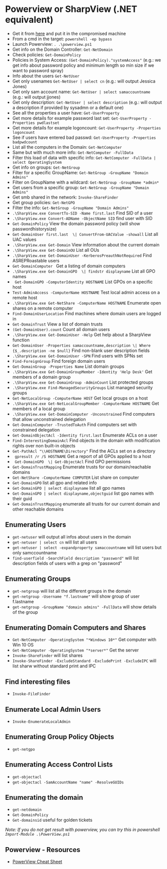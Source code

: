 # Powerview or SharpView (.NET equivalent)

- Get it from [here](https://raw.githubusercontent.com/PowerShellEmpire/PowerTools/master/PowerView/powerview.ps1) and put it in the compromised machine
- From a cmd in the target: `powershell -ep bypass` 
- Launch Powerview: `. .\powerview.ps1`
- Get info on the Domain Controller: `Get-NetDomain`
- Check policies: `Get-DomainPolicy`
- Policies in System Access: `(Get-DomainPolicy)."systemAccess"` (e.g.: we get info about password policy and minimum length so min size if we want to password spray)
- Info about the users `Get-NetUser`
- Get only usenames `Get-NetUser | select cn` (e.g.: will output Jessica Jones)
- Get only sam account name: `Get-NetUser | select samaccountname` (e.g.: will output jjones)
- Get only description: `Get-NetUser | select description` (e.g.: will output a description if provided by sysadmn or a default one)
- See all the properties a user have: `Get-UserProperty`
- Get more details for example password last set: `Get-UserProperty -Properties pwdlastset`
- Get more details for example logoncount: `Get-UserProperty -Properties logoncount`
- See if users have entered bad passwd: `Get-UserProperty -Properties badpwdcount`
- List all the computers in the Domain: `Get-NetComputer`
- Same but with much more info: `Get-NetComputer -FullData`
- Filter this load of data with specific info: `Get-NetComputer -FullData | select OperatingSystem`
- Get info on groups: `Get-NetGroup`
- Filter for a specific GroupName: `Get-NetGroup -GroupName "Domain Admins" `
- Filter on GroupName with a wildcard: `Get-NetGroup -GroupName *admin* `
- Get users from a specific group: `Get-NetGroup -GroupName "Domain Admins" `
- Get smb shared in the network: `Invoke-ShareFinder`
- Get group policies: `Get-NetGPO`
- Filter the info: `Get-NetGroup -GroupName "Domain Admins" `
- `.\SharpView.exe ConvertTo-SID -Name first.last` Find SID of a user
- `.\SharpView.exe Convert-ADName -ObjectName SID` find user with SID
- `Get-DomainPolicy` View the domain password policy (will show passwordhistorysize)
- `Get-DomainUser first.last  \| ConvertFrom-UACValue -showall` List all UAC values
- `.\SharpView.exe Get-Domain` View information about the current domain
- `.\SharpView.exe Get-DomainOU` List all OUs
- `.\SharpView.exe Get-DomainUser -KerberosPreauthNotRequired` Find ASREPRoastable users
- `Get-DomainComputer ` Get a listing of domain computers
- `.\SharpView.exe Get-DomainGPO  \| findstr displayname` List all GPO names
- ` Get-DomainGPO -ComputerIdentity HOSTNAME` List GPOs on a specific host
- `Test-AdminAccess -ComputerName HOSTNAME` Test local admin access on a remote host 
- `.\SharpView.exe Get-NetShare -ComputerName HOSTNAME` Enumerate open shares on a remote computer 
- `Find-DomainUserLocation` Find machines where domain users are logged in 
- `Get-DomainTrust` View a list of domain trusts 
- `(Get-DomainUser).count` Count all domain users 
- `.\SharpView.exe Get-DomainUser -Help` Get help about a SharpView function 
- `Get-DomainUser -Properties samaccountname,description \| Where {$_.description -ne $null}` Find non-blank user description fields
- `.\SharpView.exe Get-DomainUser -SPN` Find users with SPNs set
- `Find-ForeignGroup` Find foreign domain users
- `Get-DomainGroup -Properties Name` List domain groups
- `.\SharpView.exe Get-DomainGroupMember -Identity 'Help Desk'` Get members of a domain group
- `.\SharpView.exe Get-DomainGroup -AdminCount` List protected groups
- `.\SharpView.exe Find-ManagedSecurityGroups` List managed security groups
- `Get-NetLocalGroup -ComputerName HOST` Get local groups on a host
- `.\SharpView.exe Get-NetLocalGroupMember -ComputerName HOSTNAME` Get members of a local group
- `.\SharpView.exe Get-DomainComputer -Unconstrained` Find computers that allow unconstrained delegation
- `Get-DomainComputer -TrustedToAuth` Find computers set with constrained delegation
- `Get-DomainObjectAcl -Identity first.last` Enumerate ACLs on a user
- `Find-InterestingDomainAcl` Find objects in the domain with modification rights over non built-in objects
- `Get-PathAcl "\\HOSTNAME\Directory"` Find the ACLs set on a directory 
- ` gpresult /r /S HOSTNAME` Get a report of all GPOs applied to a host
- ` Get-DomainGPO  \| Get-ObjectAcl` Find GPO permissions
- `Get-DomainTrustMapping` Enumerate trusts for our domain/reachable domains
- `Get-NetShare -ComputerName COMPUTER` List share on computer
- `Get-DomainGPO` list all gpo and related info
- `Get-DomainGPO | select displayname` list all gpo names
- `Get-DomainGPO | select displayname,objectguid` list gpo names with their guid
- `Get-DomainTrustMapping` enumerate all trusts for our current domain and other reachable domains

## Enumerating Users

- `get-netuser` will output all infos about users in the domain
- `get-netuser | select cn` will list all users 
- `get-netuser | select -expandproperty samaccountname` will list users but only samccountname
- `find-userfield -SearchField description "password"` will list description fields of users with a grep on "password"

## Enumerating Groups

- `get-netgroup` will list all the different groups in the domain
- `get-netgroup -Username "f.lastname"` will show group of user f.lastname
- `get-netgroup -GroupName "domain admins" -FullData` will show details of the group

## Enumerating Domain Computers and Shares

- `Get-NetComputer -OperatingSystem "*Windows 10*"` Get computer with Win 10 OS
- `Get-NetComputer -OperatingSystem "*server*"` Get the server
- `Invoke-ShareFinder` will list shares
- `Invoke-ShareFinder -ExcludeStandard -ExcludePrint -ExcludeIPC` will list sharw without standard print and IPC

## Find interesting files

- `Invoke-FileFinder`

## Enumerate Local Admin Users

- `Invoke-EnumerateLocalAdmin`

## Enumerating Group Policy Objects

- `get-netgpo`

## Enumerating Access Control Lists

- `get-objectacl`
- `get-objectacl -SamAccountName "name" -ResolveGUIDs`

## Enumerating the domain

- `get-netdomain`
- `Get-DomainPolicy`
- `Get-domainsid` useful for golden tickets

*Note: If you do not get result with powerview, you can try this in powershell `Import-Module .\PowerView.ps1`*

## Powerview - Resources

- [PowerView Cheat Sheet](https://gist.github.com/HarmJ0y/184f9822b195c52dd50c379ed3117993)

